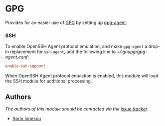 GPG
===

Provides for an easier use of [GPG][1] by setting up [gpg-agent][2].

### SSH

To enable OpenSSH Agent protocol emulation, and make `gpg-agent` a drop-in
replacement for `ssh-agent`, add the following line to
*~/.gnupg/gpg-agent.conf*:

```conf
enable-ssh-support
```

When OpenSSH Agent protocol emulation is enabled, this module will load the SSH
module for additional processing.

Authors
-------

*The authors of this module should be contacted via the [issue tracker][3].*

  - [Sorin Ionescu](https://github.com/sorin-ionescu)

[1]: http://www.gnupg.org
[2]: http://linux.die.net/man/1/gpg-agent
[3]: https://github.com/zsh-users/prezto/issues
